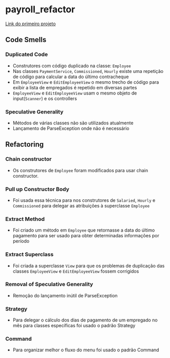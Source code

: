 # payroll_refactor
[Link do primeiro projeto](https://github.com/michelthomas/payroll/)

## Code Smells

### Duplicated Code
* Construtores com código duplicado na classe: `Employee`
* Nas classes `PaymentService`, `Commissioned`, `Hourly` existe uma repetição de código para calcular a data do último 
contracheque
* Em `EmployeeView` e `EditEmployeeView` o mesmo trecho de código para exibir a lista de empregados é repetido em 
diversas partes
* `EmployeeView` e `EditEmployeeView`  usam o mesmo objeto de input(`Scanner`) e os controllers

### Speculative Generality
* Métodos de várias classes não são utilizados atualmente
* Lançamento de ParseException onde não é necessário


## Refactoring

### Chain constructor
* Os construtores de `Employee` foram modificados para usar chain constructor.

### Pull up Constructor Body
* Foi usada essa técnica para nos construtores de `Salaried`, `Hourly` e `Commissioned` para delegar as atribuições à
superclasse `Employee`

### Extract Method
* Foi criado um método em `Employee` que retornasse a data do último pagamento para ser usado para obter determinadas
informações por período

### Extract Superclass
* Foi criada a superclasse `View` para que os problemas de duplicação das classes `EmployeeView` e `EditEmployeeView`
fossem corrigidos

### Removal of Speculative Generality
- Remoção do lançamento inútil de ParseException

### Strategy
* Para delegar o cálculo dos dias de pagamento de um empregado no mês para classes específicas foi usado o padrão 
Strategy

### Command
* Para organizar melhor o fluxo do menu foi usado o padrão Command

